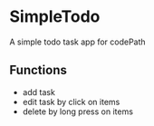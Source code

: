 # SimpleTodo
A simple todo task app for codePath

## Functions
- add task
- edit task by click on items
- delete by long press on items
